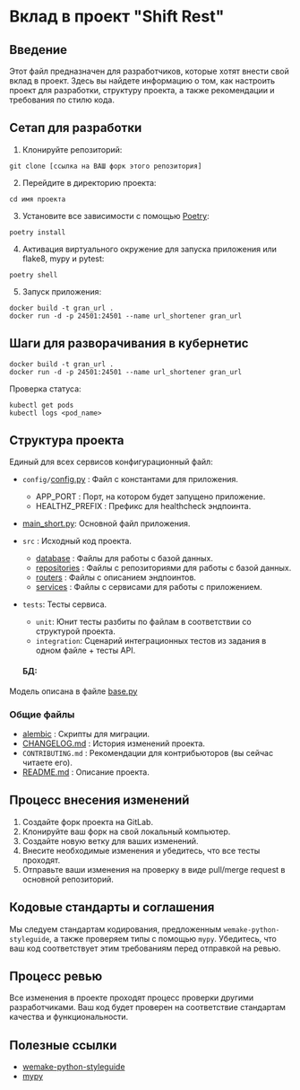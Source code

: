 # Вклад в проект "Shift Rest"

## Введение

Этот файл предназначен для разработчиков, которые хотят внести свой вклад в проект. Здесь вы найдете информацию о том, как настроить проект для разработки, структуру проекта, а также рекомендации и требования по стилю кода.

## Сетап для разработки

1. Клонируйте репозиторий:
```
git clone [ссылка на ВАШ форк этого репозитория]
```

2. Перейдите в директорию проекта:
```
cd имя проекта
```

3. Установите все зависимости с помощью [Poetry](https://python-poetry.org/):
```
poetry install
```

4. Активация виртуального окружение для запуска приложения или flake8, mypy и pytest:
```
poetry shell
```

5. Запуск приложения:

```shell
docker build -t gran_url .
docker run -d -p 24501:24501 --name url_shortener gran_url
```


## Шаги для разворачивания в кубернетис

```shell
docker build -t gran_url .
docker run -d -p 24501:24501 --name url_shortener gran_url
```

  Проверка статуса:
  ```
  kubectl get pods
  kubectl logs <pod_name>
  ```

## Структура проекта

Единый для всех сервисов конфигурационный файл:
- `config/`[config.py](config%2Fconfig.py) : Файл с константами для приложения.
  - APP_PORT : Порт, на котором будет запущено приложение.
  - HEALTHZ_PREFIX : Префикс для healthcheck эндпоинта.

- [main_short.py](main_short.py): Основной файл приложения.

- `src` : Исходный код проекта.
  - [database](src%2Fdatabase) : Файлы для работы с базой данных.
  - [repositories](src%2Frepositories) : Файлы с репозиториями для работы с базой данных.
  - [routers](src%2Frouters) : Файлы с описанием эндпоинтов.
  - [services](src%2Fservices) : Файлы с сервисами для работы с приложением.

- `tests`: Тесты сервиса.
  - `unit`: Юнит тесты разбиты по файлам в соответствии со структурой проекта.
  - `integration`: Сценарий интеграционных тестов из задания в одном файле + тесты API.

  #### БД:
Модель описана в файле [base.py](src%2Fdatabase%2Fbase.py)

### Общие файлы
- [alembic](alembic) : Скрипты для миграции.
- [CHANGELOG.md](CHANGELOG.md) : История изменений проекта.
- `CONTRIBUTING.md` : Рекомендации для контрибьюторов (вы сейчас читаете его).
- [README.md](README.md) : Описание проекта.

## Процесс внесения изменений

1. Создайте форк проекта на GitLab.
2. Клонируйте ваш форк на свой локальный компьютер.
3. Создайте новую ветку для ваших изменений.
4. Внесите необходимые изменения и убедитесь, что все тесты проходят.
5. Отправьте ваши изменения на проверку в виде pull/merge request в основной репозиторий.

## Кодовые стандарты и соглашения

Мы следуем стандартам кодирования, предложенным `wemake-python-styleguide`, а также проверяем типы с помощью `mypy`. Убедитесь, что ваш код соответствует этим требованиям перед отправкой на ревью.

## Процесс ревью

Все изменения в проекте проходят процесс проверки другими разработчиками. Ваш код будет проверен на соответствие стандартам качества и функциональности.

## Полезные ссылки

- [wemake-python-styleguide](https://github.com/wemake-services/wemake-python-styleguide)
- [mypy](http://mypy-lang.org/)

